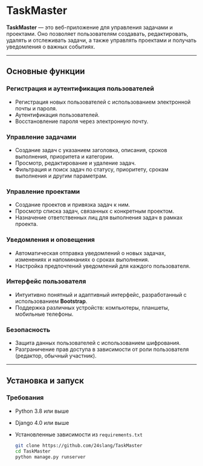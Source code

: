 # TaskMaster

**TaskMaster** — это веб-приложение для управления задачами и проектами. Оно позволяет пользователям создавать, редактировать, удалять и отслеживать задачи, а также управлять проектами и получать уведомления о важных событиях.

---

## Основные функции

### Регистрация и аутентификация пользователей
- Регистрация новых пользователей с использованием электронной почты и пароля.
- Аутентификация пользователей.
- Восстановление пароля через электронную почту.

### Управление задачами
- Создание задач с указанием заголовка, описания, сроков выполнения, приоритета и категории.
- Просмотр, редактирование и удаление задач.
- Фильтрация и поиск задач по статусу, приоритету, срокам выполнения и другим параметрам.

### Управление проектами
- Создание проектов и привязка задач к ним.
- Просмотр списка задач, связанных с конкретным проектом.
- Назначение ответственных лиц для выполнения задач в рамках проекта.

### Уведомления и оповещения
- Автоматическая отправка уведомлений о новых задачах, изменениях и напоминаниях о сроках выполнения.
- Настройка предпочтений уведомлений для каждого пользователя.

### Интерфейс пользователя
- Интуитивно понятный и адаптивный интерфейс, разработанный с использованием **Bootstrap**.
- Поддержка различных устройств: компьютеры, планшеты, мобильные телефоны.

### Безопасность
- Защита данных пользователей с использованием шифрования.
- Разграничение прав доступа в зависимости от роли пользователя (редактор, обычный участник).

---

## Установка и запуск

### Требования
- Python 3.8 или выше
- Django 4.0 или выше
- Установленные зависимости из `requirements.txt`

   ```bash
   git clone https://github.com/24slang/TaskMaster
   cd TaskMaster
   python manage.py runserver
